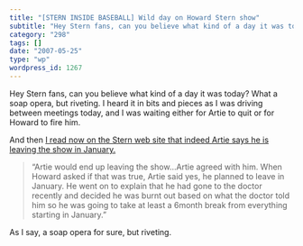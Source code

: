 ```yaml
---
title: "[STERN INSIDE BASEBALL] Wild day on Howard Stern show"
subtitle: "Hey Stern fans, can you believe what kind of a day it was today? What a soap opera, but riveting."
category: "298"
tags: []
date: "2007-05-25"
type: "wp"
wordpress_id: 1267
---
```

Hey Stern fans, can you believe what kind of a day it was today? What a soap opera, but riveting. 
I heard it in bits and pieces as I was driving between meetings today, and I was waiting either for Artie to quit or for Howard to fire him.

And then [I read now on the Stern web site that indeed Artie says he is leaving the show in January.](http://www.howardstern.com/rundown.hs) 

> “Artie would end up leaving the show…Artie agreed with him. When
Howard asked if that was true, Artie said yes, he planned to leave in
January. He went on to explain that he had gone to the doctor recently
and decided he was burnt out based on what the doctor told him so he
was going to take at least a 6month break from everything starting in
January.”

As I say, a soap opera for sure, but riveting.